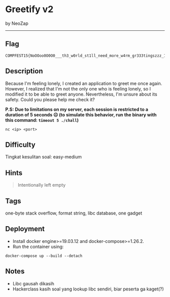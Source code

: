 # Greetify v2

by NeoZap

---

## Flag

```
COMPFEST15{NoOOoo0O0O0___th3_w0rld_st1ll_need_more_w4rm_gr333tingszzz_18eb4c0c9d}
```

## Description
Because I'm feeling lonely, I created an application to greet me once again. However, I realized that I'm not the only one who is feeling lonely, so I modified it to be able to greet anyone. Nevertheless, I'm unsure about its safety. Could you please help me check it?

**P.S: Due to limitations on my server, each session is restricted to a duration of 5 seconds ☹️ (to simulate this behavior, run the binary with this command: `timeout 5 ./chall`)**

`nc <ip> <port>`

## Difficulty
Tingkat kesulitan soal: easy-medium

## Hints
> Intentionally left empty

## Tags
one-byte stack overflow, format string, libc database, one gadget

## Deployment
- Install docker engine>=19.03.12 and docker-compose>=1.26.2.
- Run the container using:
```
docker-compose up --build --detach
```

## Notes
- Libc gausah dikasih
- Hackerclass kasih soal yang lookup libc sendiri, biar peserta ga kaget(?)
